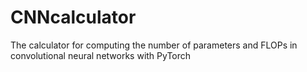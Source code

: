 # CNNcalculator
The calculator for computing the number of parameters and FLOPs in convolutional neural networks with PyTorch
